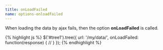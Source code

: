```yaml
---
title: onLoadFailed
name: options-onloadfailed
---
```


When loading the data by ajax fails, then the option **onLoadFailed** is called.

{% highlight js %}
$('#tree1').tree({
    url: '/my/data/',
    onLoadFailed: function(response) {
        //
    }
});
{% endhighlight %}
